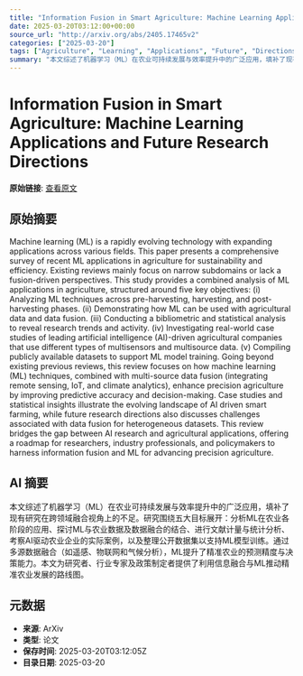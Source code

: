 ```yaml
---
title: "Information Fusion in Smart Agriculture: Machine Learning Applications and Future Research Directions"
date: 2025-03-20T03:12:00+00:00
source_url: "http://arxiv.org/abs/2405.17465v2"
categories: ["2025-03-20"]
tags: ["Agriculture", "Learning", "Applications", "Future", "Directions"]
summary: "本文综述了机器学习（ML）在农业可持续发展与效率提升中的广泛应用，填补了现有研究在跨领域融合视角上的不足。研究围绕五大目标展开：分析ML在农业各阶段的应用、探讨ML与农业数据及数据融合的结合、进行文献计量与统计分析、考察AI驱动农业企业的实际案例，以及整理公开数据集以支持ML模型训练。通过多源数据融合（如遥感、物联网和气候分析），ML提升了精准农业的预测精度与决策能力。本文为研究者、行业专家及政策制定者提供了利用信息融合与ML推动精准农业发展的路线图。"
---
```


# Information Fusion in Smart Agriculture: Machine Learning Applications and Future Research Directions

**原始链接**: [查看原文](http://arxiv.org/abs/2405.17465v2)

## 原始摘要

Machine learning (ML) is a rapidly evolving technology with expanding
applications across various fields. This paper presents a comprehensive survey
of recent ML applications in agriculture for sustainability and efficiency.
Existing reviews mainly focus on narrow subdomains or lack a fusion-driven
perspectives. This study provides a combined analysis of ML applications in
agriculture, structured around five key objectives: (i) Analyzing ML techniques
across pre-harvesting, harvesting, and post-harvesting phases. (ii)
Demonstrating how ML can be used with agricultural data and data fusion. (iii)
Conducting a bibliometric and statistical analysis to reveal research trends
and activity. (iv) Investigating real-world case studies of leading artificial
intelligence (AI)-driven agricultural companies that use different types of
multisensors and multisource data. (v) Compiling publicly available datasets to
support ML model training. Going beyond existing previous reviews, this review
focuses on how machine learning (ML) techniques, combined with multi-source
data fusion (integrating remote sensing, IoT, and climate analytics), enhance
precision agriculture by improving predictive accuracy and decision-making.
Case studies and statistical insights illustrate the evolving landscape of AI
driven smart farming, while future research directions also discusses
challenges associated with data fusion for heterogeneous datasets. This review
bridges the gap between AI research and agricultural applications, offering a
roadmap for researchers, industry professionals, and policymakers to harness
information fusion and ML for advancing precision agriculture.

## AI 摘要

本文综述了机器学习（ML）在农业可持续发展与效率提升中的广泛应用，填补了现有研究在跨领域融合视角上的不足。研究围绕五大目标展开：分析ML在农业各阶段的应用、探讨ML与农业数据及数据融合的结合、进行文献计量与统计分析、考察AI驱动农业企业的实际案例，以及整理公开数据集以支持ML模型训练。通过多源数据融合（如遥感、物联网和气候分析），ML提升了精准农业的预测精度与决策能力。本文为研究者、行业专家及政策制定者提供了利用信息融合与ML推动精准农业发展的路线图。

## 元数据

- **来源**: ArXiv
- **类型**: 论文
- **保存时间**: 2025-03-20T03:12:05Z
- **目录日期**: 2025-03-20
